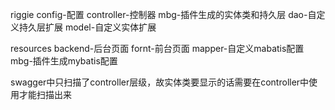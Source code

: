 riggie
    config-配置
    controller-控制器
    mbg-插件生成的实体类和持久层
    dao-自定义持久层扩展
    model-自定义实体扩展

resources
    backend-后台页面
    fornt-前台页面
    mapper-自定义mabatis配置
    mbg-插件生成mybatis配置

swagger中只扫描了controller层级，故实体类要显示的话需要在controller中使用才能扫描出来
    
    
    